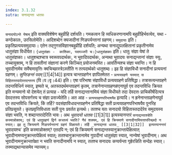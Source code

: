 ```yaml
---
index: 3.1.32
sutra: सनाद्यन्ता धातवः

---
```

   `सनादयोऽन्ते येषाम्` इति वाक्यविशेषेण बहुव्रीहि दर्शयति। गमकत्वन हि व्यधिकरणानामपि बहुव्रीहिर्भवत्येव, यथा -  कण्ठेकालः, उरसिलोमेति। आदिशब्देन क्यजादीनां णिङपर्यन्तानां ग्रहणम्। `समुदायाः` इति। प्रकृतिप्रत्ययसमुदायाः। एतेन तद्गुणसंविज्ञानबहुव्रीहि दर्शयति; अन्यथा सनाद्युपलक्षितानां प्रकृतीनामेव धातुसंज्ञा विधीयेत। `{धातुसंज्ञाः -  काशिका, पदमञ्जरी च।}धातुसंज्ञकाः` इति। धातुः संज्ञा येषां ते धातुसंज्ञकाः। धातुशब्दश्चात्र स्वरूपपदार्थकः, न भूवादिपदार्थकः, अन्यथा भूवादयः सनाद्यन्तानां संज्ञाः स्युः, तच्चायुक्तम्, न हि तावतीनां संज्ञानां करणे किञ्चित् प्रयोजनमस्ति। आवर्तिन्यश्च संज्ञा भवन्ति। न हि भूवादीनामेव सर्वेषामावृत्तिः क्वचिच्छास्त्रेऽस्तीति न तत्पदार्थको धातुशब्दः। इह हि संज्ञाविधौ सनादीनां प्रत्ययनां ग्रहणम्। _सुप्तिङन्तं पदम्_ [[1|4|14]]  इत्यत्र चान्तग्रहणेन ज्ञापितमेतत -  `प्रत्ययग्रहणे यस्मात् स विहितस्तदादेस्तदन्तस्य` (पि।प।वृ।44) इति। एषा परिभाषा संज्ञाविधौ प्रत्ययग्रहणे प्रतिषिद्धा। तत्रासत्यन्तग्रहणे तदन्तविधिर्न स्यात्, इष्यते च, अतस्तदर्थमन्तग्रहणं कृतम्, तत्रानेनान्तग्रहण#एनापूर्व एव तदन्तविधिः क्रियत इति मन्यमानो यो देशयेत् तं प्रत्याह -  यदि तर्हि सनाद्यन्तानामियं संज्ञा विधीयते तदा देवदत्तः प्राचिकीर्षदित्यत्र देवदत्तस्य सोपसर्गस्य च संज्ञा प्रसज्येतेति। अत आह -  `प्रत्ययग्रहणपरिभाषयैव` इत्यादि। न ह्रनेनान्तग्रहणेनापूर्व एव तदन्तविधिः क्रियते, किं तर्हि? पदसंज्ञाविधादन्तग्रहणेन प्रतिषिद्धा सती प्रत्ययग्रहणपरिभाषयैव पुनरिह प्रतिप्रसूयते। कृतप्रवृत्तिविधाता सती पुनः प्रवर्तत इत्यर्थः। ततश्च यतः सनादयो विहितास्तदादेरेव समुदयस्य संज्ञा भवति, न शब्दान्तरादेरिति भावः। अथ _भूवादयो धातवः_ [[1|3|1]]  इत्यस्यानन्तरं `सनाद्यन्ताश्चेति कस्मान्नोक्तम्; एवं हि धातुग्रहणं द्विर्न कत्र्तव्यं भवति? नैवं शक्यम्, एवं हि क्रियमाणे सनादीनामियत्तापरिच्छदो न स्यात्। इह तु क्रियमाणे णिङपर्यन्तानां ग्रहणं विज्ञायते। तर्हि _सनाद्यन्ता धातवः_ [[3|1|32]]  इत्यस्यानन्तरं `भूवादयश्च` इति कस्मान्नोक्तम्? एतदपि न; एवं हि क्रियमाणे सनाद्यन्तस्यानुक्रान्तापेक्षित्वात् भूवादीनामप्यनुक्रान्तापेक्षित्वं स्यात्; ततश्चानुक्रान्तानामेव गुपादीनां धातुसंज्ञा स्यात्, नान्येषां भूवादीनाम्। अथ भूवादीनामनुक्रान्तापेक्षा न भवति सनादीनामपि न स्यात्, ततश्च सनादयः कप्पर्यन्ता गृह्रेरन्निति सन्देहः स्यात्। तस्माद्यथान्यासमेव न्याय्यम्॥